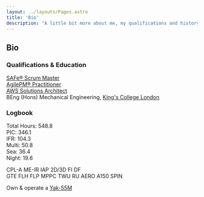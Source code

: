 ```yaml
---
layout: ../layouts/Pages.astro
title: 'Bio'
description: "A little bit more about me, my qualifications and history"
---
```

## Bio

### Qualifications & Education

[SAFe&#174; Scrum Master](https://scaledagile.com/training/safe-scrum-master/)  
[AgilePM&#174; Practitioner](https://apmg-international.com/product/agile-project-management-agilepmr-certification)  
[AWS Solutions Architect](https://aws.amazon.com/certification/certified-solutions-architect-associate/)  
BEng (Hons) Mechanical Engineering, [King's College London](https://kcl.ac.uk)  

### Logbook

Total Hours: 548.8  
PIC: 346.1  
IFR: 104.3  
Multi: 50.8  
Sea: 36.4  
Night: 19.6  

CPL-A ME-IR IAP 2D/3D FI DF  
GTE FLH FLP MPPC TWU RU AERO A150 SPIN  

Own & operate a [Yak-55M](/yak)
